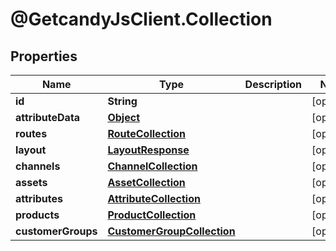 # @GetcandyJsClient.Collection

## Properties

Name | Type | Description | Notes
------------ | ------------- | ------------- | -------------
**id** | **String** |  | [optional] 
**attributeData** | [**Object**](.md) |  | [optional] 
**routes** | [**RouteCollection**](RouteCollection.md) |  | [optional] 
**layout** | [**LayoutResponse**](LayoutResponse.md) |  | [optional] 
**channels** | [**ChannelCollection**](ChannelCollection.md) |  | [optional] 
**assets** | [**AssetCollection**](AssetCollection.md) |  | [optional] 
**attributes** | [**AttributeCollection**](AttributeCollection.md) |  | [optional] 
**products** | [**ProductCollection**](ProductCollection.md) |  | [optional] 
**customerGroups** | [**CustomerGroupCollection**](CustomerGroupCollection.md) |  | [optional] 


